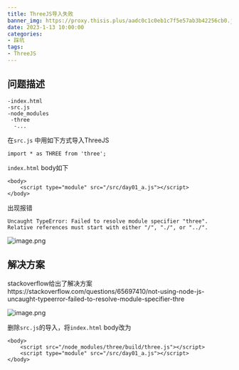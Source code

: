 ```yaml
---
title: ThreeJS导入失败
banner_img: https://proxy.thisis.plus/aadc0c1c0eb1c7f5e57ab3b42256cb0.jpg
date: 2023-1-13 10:00:00
categories:
- 踩坑
tags:
- ThreeJS
---
```

## 问题描述
```
-index.html 
-src.js
-node_modules
 -three
  -...
```

在`src.js` 中用如下方式导入ThreeJS
```
import * as THREE from 'three';
```
`index.html` body如下
```
<body>
    <script type="module" src="/src/day01_a.js"></script>
</body>
```
出现报错
```
Uncaught TypeError: Failed to resolve module specifier "three". Relative references must start with either "/", "./", or "../".
```
![image.png](https://proxy.thisis.plus/20230103172514.png)
## 解决方案
stackoverflow给出了解决方案https://stackoverflow.com/questions/65697410/not-using-node-js-uncaught-typeerror-failed-to-resolve-module-specifier-thre

![image.png](https://proxy.thisis.plus/20230103172625.png)

删除`src.js`的导入，将`index.html` body改为
```
<body>
    <script src="/node_modules/three/build/three.js"></script>
    <script type="module" src="/src/day01_a.js"></script>
</body>
```

